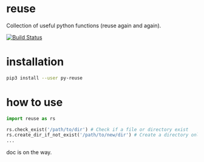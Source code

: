 # reuse
Collection of useful python functions (reuse again and again).

[![Build Status](https://travis-ci.com/vra/reuse.svg?branch=master)](https://travis-ci.com/vra/reuse.svg?branch=master)

# installation
```bash
pip3 install --user py-reuse
```

# how to use
```python
import reuse as rs

rs.check_exist('/path/to/dir') # Check if a file or directory exist
rs.create_dir_if_not_exist('/path/to/new/dir') # Create a directory only when it didn't exist
...

```
doc is on the way.

